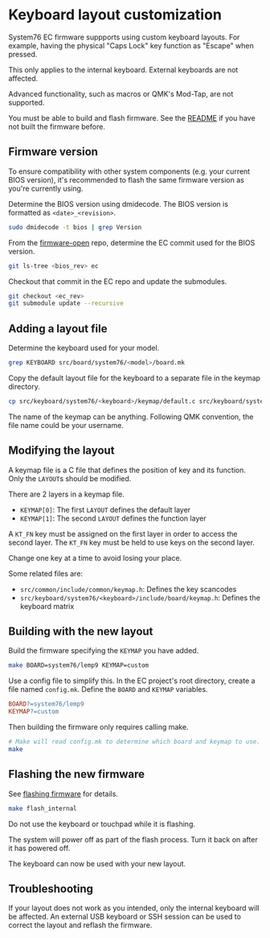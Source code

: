 # Keyboard layout customization

System76 EC firmware suppports using custom keyboard layouts. For example,
having the physical "Caps Lock" key function as "Escape" when pressed.

This only applies to the internal keyboard. External keyboards are not
affected.

Advanced functionality, such as macros or QMK's Mod-Tap, are not supported.

You must be able to build and flash firmware. See the [README](../README.md)
if you have not built the firmware before.

## Firmware version

To ensure compatibility with other system components (e.g. your current BIOS
version), it's recommended to flash the same firmware version as you're
currently using.

Determine the BIOS version using dmidecode. The BIOS version is formatted as
`<date>_<revision>`.

```sh
sudo dmidecode -t bios | grep Version
```

From the [firmware-open](https://github.com/system76/firmware-open) repo,
determine the EC commit used for the BIOS version.

```sh
git ls-tree <bios_rev> ec
```

Checkout that commit in the EC repo and update the submodules.

```sh
git checkout <ec_rev>
git submodule update --recursive
```

## Adding a layout file

Determine the keyboard used for your model.

```sh
grep KEYBOARD src/board/system76/<model>/board.mk
```

Copy the default layout file for the keyboard to a separate file in the keymap
directory.

```sh
cp src/keyboard/system76/<keyboard>/keymap/default.c src/keyboard/system76/<keyboard>/keymap/<custom>.c
```

The name of the keymap can be anything. Following QMK convention, the file name
could be your username.

## Modifying the layout

A keymap file is a C file that defines the position of key and its function.
Only the `LAYOUT`s should be modified.

There are 2 layers in a keymap file.

- `KEYMAP[0]`: The first `LAYOUT` defines the default layer
- `KEYMAP[1]`: The second `LAYOUT` defines the function layer

A `KT_FN` key must be assigned on the first layer in order to access the second
layer. The `KT_FN` key must be held to use keys on the second layer.

Change one key at a time to avoid losing your place.

Some related files are:

- `src/common/include/common/keymap.h`: Defines the key scancodes
- `src/keyboard/system76/<keyboard>/include/board/keymap.h`: Defines the
    keyboard matrix

## Building with the new layout

Build the firmware specifying the `KEYMAP` you have added.

```sh
make BOARD=system76/lemp9 KEYMAP=custom
```

Use a config file to simplify this. In the EC project's root directory, create
a file named `config.mk`. Define the `BOARD` and `KEYMAP` variables.

```mk
BOARD?=system76/lemp9
KEYMAP?=custom
```

Then building the firmware only requires calling make.

```sh
# Make will read config.mk to determine which board and keymap to use.
make
```

## Flashing the new firmware

See [flashing firmware](./flashing.md) for details.

```sh
make flash_internal
```

Do not use the keyboard or touchpad while it is flashing.

The system will power off as part of the flash process. Turn it back on after
it has powered off.

The keyboard can now be used with your new layout.

## Troubleshooting

If your layout does not work as you intended, only the internal keyboard will
be affected. An external USB keyboard or SSH session can be used to correct the
layout and reflash the firmware.
